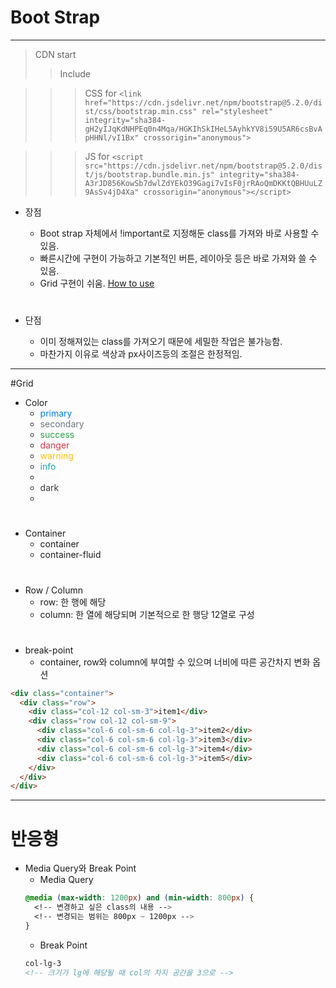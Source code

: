 # Boot Strap

---

> CDN start
>
> > Include

> > > CSS for
> > > `<link href="https://cdn.jsdelivr.net/npm/bootstrap@5.2.0/dist/css/bootstrap.min.css" rel="stylesheet" integrity="sha384-gH2yIJqKdNHPEq0n4Mqa/HGKIhSkIHeL5AyhkYV8i59U5AR6csBvApHHNl/vI1Bx" crossorigin="anonymous">`

> > > JS for
> > > `<script src="https://cdn.jsdelivr.net/npm/bootstrap@5.2.0/dist/js/bootstrap.bundle.min.js" integrity="sha384-A3rJD856KowSb7dwlZdYEkO39Gagi7vIsF0jrRAoQmDKKtQBHUuLZ9AsSv4jD4Xa" crossorigin="anonymous"></script> `

- 장점

  - Boot strap 자체에서 !important로 지정해둔 class를 가져와 바로 사용할 수 있음.
  - 빠른시간에 구현이 가능하고 기본적인 버튼, 레이아웃 등은 바로 가져와 쓸 수 있음.
  - Grid 구현이 쉬움. [How to use](#grid)

  #

- 단점
  - 이미 정해져있는 class를 가져오기 때문에 세밀한 작업은 불가능함.
  - 마찬가지 이유로 색상과 px사이즈등의 조절은 한정적임.

---

#Grid

- Color
  - <span style="color:#007bff">primary</span>
  - <span style="color:#6c757d">secondary</span>
  - <span style="color:#28a745">success</span>
  - <span style="color:#dc3545">danger</span>
  - <span style="color:#ffc107">warning</span>
  - <span style="color:#17a2b8">info</span>
  - <span style="color:#f8f9fa">light</span>
  - <span style="color:#343a40">dark</span>
  - <span style="color:#fff">white</span>

#

- Container
  - container
  - container-fluid

#

- Row / Column
  - row: 한 행에 해당
  - column: 한 열에 해당되며 기본적으로 한 행당 12열로 구성

#

- break-point
  - container, row와 column에 부여할 수 있으며 너비에 따른 공간차지 변화 옵션

```html
<div class="container">
  <div class="row">
    <div class="col-12 col-sm-3">item1</div>
    <div class="row col-12 col-sm-9">
      <div class="col-6 col-sm-6 col-lg-3">item2</div>
      <div class="col-6 col-sm-6 col-lg-3">item3</div>
      <div class="col-6 col-sm-6 col-lg-3">item4</div>
      <div class="col-6 col-sm-6 col-lg-3">item5</div>
    </div>
  </div>
</div>
```

---

# 반응형

- Media Query와 Break Point
  - Media Query
  ```css
  @media (max-width: 1200px) and (min-width: 800px) {
    <!-- 변경하고 싶은 class의 내용 -->
    <!-- 변경되는 범위는 800px ~ 1200px -->
  }
  ```
  - Break Point
  ```html
  col-lg-3
  <!-- 크기가 lg에 해당될 때 col의 차지 공간을 3으로 -->
  ```
